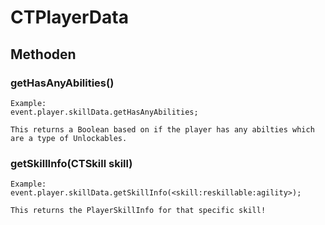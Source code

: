 # CTPlayerData

## Methoden

### getHasAnyAbilities()

    Example:
    event.player.skillData.getHasAnyAbilities;
    
    This returns a Boolean based on if the player has any abilties which are a type of Unlockables.
    

### getSkillInfo(CTSkill skill)

    Example:
    event.player.skillData.getSkillInfo(<skill:reskillable:agility>);
    
    This returns the PlayerSkillInfo for that specific skill!